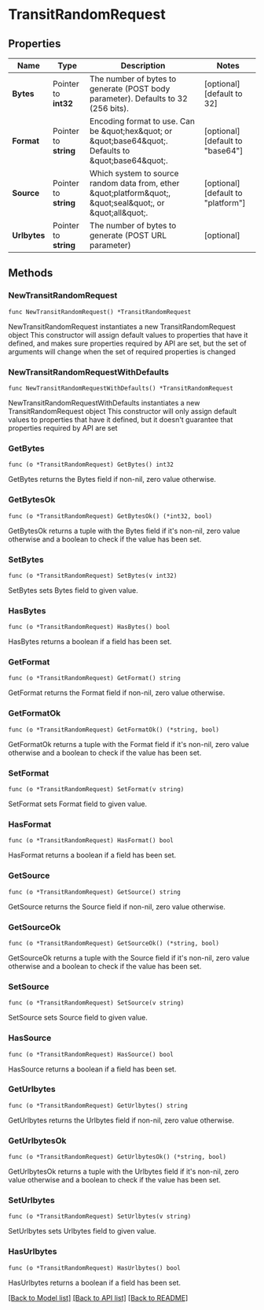 # TransitRandomRequest

## Properties

Name | Type | Description | Notes
------------ | ------------- | ------------- | -------------
**Bytes** | Pointer to **int32** | The number of bytes to generate (POST body parameter). Defaults to 32 (256 bits). | [optional] [default to 32]
**Format** | Pointer to **string** | Encoding format to use. Can be \&quot;hex\&quot; or \&quot;base64\&quot;. Defaults to \&quot;base64\&quot;. | [optional] [default to "base64"]
**Source** | Pointer to **string** | Which system to source random data from, ether \&quot;platform\&quot;, \&quot;seal\&quot;, or \&quot;all\&quot;. | [optional] [default to "platform"]
**Urlbytes** | Pointer to **string** | The number of bytes to generate (POST URL parameter) | [optional] 

## Methods

### NewTransitRandomRequest

`func NewTransitRandomRequest() *TransitRandomRequest`

NewTransitRandomRequest instantiates a new TransitRandomRequest object
This constructor will assign default values to properties that have it defined,
and makes sure properties required by API are set, but the set of arguments
will change when the set of required properties is changed

### NewTransitRandomRequestWithDefaults

`func NewTransitRandomRequestWithDefaults() *TransitRandomRequest`

NewTransitRandomRequestWithDefaults instantiates a new TransitRandomRequest object
This constructor will only assign default values to properties that have it defined,
but it doesn't guarantee that properties required by API are set

### GetBytes

`func (o *TransitRandomRequest) GetBytes() int32`

GetBytes returns the Bytes field if non-nil, zero value otherwise.

### GetBytesOk

`func (o *TransitRandomRequest) GetBytesOk() (*int32, bool)`

GetBytesOk returns a tuple with the Bytes field if it's non-nil, zero value otherwise
and a boolean to check if the value has been set.

### SetBytes

`func (o *TransitRandomRequest) SetBytes(v int32)`

SetBytes sets Bytes field to given value.

### HasBytes

`func (o *TransitRandomRequest) HasBytes() bool`

HasBytes returns a boolean if a field has been set.

### GetFormat

`func (o *TransitRandomRequest) GetFormat() string`

GetFormat returns the Format field if non-nil, zero value otherwise.

### GetFormatOk

`func (o *TransitRandomRequest) GetFormatOk() (*string, bool)`

GetFormatOk returns a tuple with the Format field if it's non-nil, zero value otherwise
and a boolean to check if the value has been set.

### SetFormat

`func (o *TransitRandomRequest) SetFormat(v string)`

SetFormat sets Format field to given value.

### HasFormat

`func (o *TransitRandomRequest) HasFormat() bool`

HasFormat returns a boolean if a field has been set.

### GetSource

`func (o *TransitRandomRequest) GetSource() string`

GetSource returns the Source field if non-nil, zero value otherwise.

### GetSourceOk

`func (o *TransitRandomRequest) GetSourceOk() (*string, bool)`

GetSourceOk returns a tuple with the Source field if it's non-nil, zero value otherwise
and a boolean to check if the value has been set.

### SetSource

`func (o *TransitRandomRequest) SetSource(v string)`

SetSource sets Source field to given value.

### HasSource

`func (o *TransitRandomRequest) HasSource() bool`

HasSource returns a boolean if a field has been set.

### GetUrlbytes

`func (o *TransitRandomRequest) GetUrlbytes() string`

GetUrlbytes returns the Urlbytes field if non-nil, zero value otherwise.

### GetUrlbytesOk

`func (o *TransitRandomRequest) GetUrlbytesOk() (*string, bool)`

GetUrlbytesOk returns a tuple with the Urlbytes field if it's non-nil, zero value otherwise
and a boolean to check if the value has been set.

### SetUrlbytes

`func (o *TransitRandomRequest) SetUrlbytes(v string)`

SetUrlbytes sets Urlbytes field to given value.

### HasUrlbytes

`func (o *TransitRandomRequest) HasUrlbytes() bool`

HasUrlbytes returns a boolean if a field has been set.


[[Back to Model list]](../README.md#documentation-for-models) [[Back to API list]](../README.md#documentation-for-api-endpoints) [[Back to README]](../README.md)


